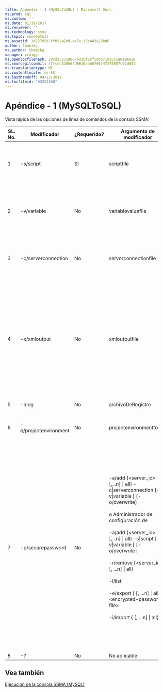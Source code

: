 ```yaml
---
title: Appendix - 1 (MySQLToSQL) | Microsoft Docs
ms.prod: sql
ms.custom: ''
ms.date: 01/19/2017
ms.reviewer: ''
ms.technology: ssma
ms.topic: conceptual
ms.assetid: 2d22766d-ff09-420d-ae7c-13b443e28bd0
author: Shamikg
ms.author: Shamikg
manager: craigg
ms.openlocfilehash: 20cda553190074236f8cf50bb719a5c1e019e416
ms.sourcegitcommit: f7fced330b64d6616aeb8766747295807c92dd41
ms.translationtype: MT
ms.contentlocale: es-ES
ms.lasthandoff: 04/23/2019
ms.locfileid: "63253308"
---
```

# <a name="appendix---1-mysqltosql"></a>Apéndice - 1 (MySQLToSQL)
Vista rápida de las opciones de línea de comandos de la consola SSMA:  
  
|SL. No.|Modificador|¿Requerido?|Argumento de modificador|Valores permitidos|  
|-----------|----------|-------------|-------------------|--------------------|  
|1|-s/script|Sí|scriptfile|Nombre de archivo XML válido.<br /><br />Archivo de definición de la secuencia de comandos de consola.|  
|2|-v/variable|No|variablevaluefile|Nombre de archivo XML válido.<br /><br />Si se utilizan variables en el archivo de script, debe especificarse este archivo.|  
|3|-c/serverconnection|No|serverconnectionfile|Nombre de archivo XML válido.<br /><br />Este archivo contiene información de conexión de servidor.|  
|4|-x/xmloutput|No|xmloutputfile|Esta opción indica el resultado de la consola en formato XML. Si no se especifica esta opción, el resultado predeterminado es texto sin formato.<br /><br />Si no se especifica xmloutputfile, se dirige la salida XML a STDOUT.<br /><br />Xmloutputfile es el nombre del archivo donde se escribe la salida de consola en formato XML.|  
|5|-l/log|No|archivoDeRegistro|Nombre de archivo válido.|  
|6|-e/projectenvironment|No|projectenvironmentfolder|Nombre de carpeta válido que contiene los archivos del entorno de proyecto SSMA.|  
|7|-p/securepassword|No|-a/add {<server_id> [,...n] &#124; all} -c&#124;serverconnection  <server-connection-file> [-v&#124;variable <variable-value-file>] [-o/overwrite]<br /><br />o Administrador de configuración de<br /><br />-a/add {<server_id> [,...n] &#124; all} -s&#124;script <script-file> [-v&#124;variable <variable-value-file>] [-o/overwrite]<br /><br />-r/remove {<server_id> [, ...n] &#124; all}<br /><br />-l/list<br /><br />-e/export {<server-id> [, ...n] &#124; all} <encrypted-password -file><br /><br />-i/import {<server-id> [, ...n] &#124; all} <encrypted-password-file>|Si se especifica, esta opción no debe combinarse con otras opciones.<br /><br />server-id: Un identificador único que se proporciona para un servidor de {cadena}<br /><br />archivo de conexión de servidor: archivo de definición de servidor (serverconnectionfile o scriptfile).<br /><br />variable-value-file: Es un archivo de definición de variable y usar en el archivo de conexión de servidor.<br /><br />encrypted-password-file: Es un archivo de las contraseñas de servidor cifrado mediante una frase de contraseña especificado por el usuario.|  
|8|-?|No|No aplicable|No aplicable|  
  
## <a name="see-also"></a>Vea también  
[Ejecución de la consola SSMA (MySQL)](https://msdn.microsoft.com/e3e9f7e4-0619-4861-a202-3d5d39953b26)  
  
